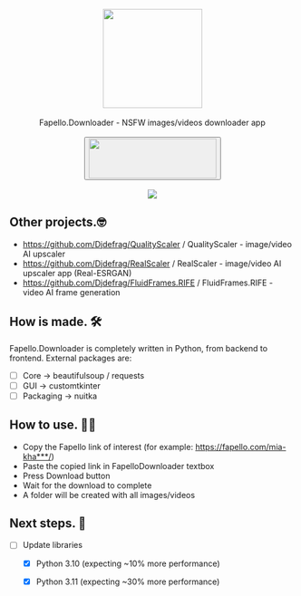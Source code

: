 <div align="center">
    <br>
    <img src="https://user-images.githubusercontent.com/32263112/205343453-e2f61261-3fb4-4d9b-8fe7-2be67fc0fcfb.png" width="175"> </a> 
    <br><br> Fapello.Downloader - NSFW images/videos downloader app <br><br>
    <a href="https://jangystudio.itch.io/fapellodownloader">
        <button>
            <img src="https://static.itch.io/images/badge-color.svg" width="225" height="70">
        </button>     
    </a>
</div>
<br>
<div align="center">
    <img src="https://github.com/Djdefrag/Fapello.Downloader/assets/32263112/bfab78d4-65e2-4833-b78a-da9195bec7c2"> </a> 
</div>

## Other projects.🤓

- https://github.com/Djdefrag/QualityScaler / QualityScaler - image/video AI upscaler
- https://github.com/Djdefrag/RealScaler / RealScaler -  image/video AI upscaler app (Real-ESRGAN)
- https://github.com/Djdefrag/FluidFrames.RIFE / FluidFrames.RIFE - video AI frame generation


## How is made. 🛠

Fapello.Downloader is completely written in Python, from backend to frontend. External packages are:
- [ ] Core -> beautifulsoup / requests
- [ ] GUI -> customtkinter
- [ ] Packaging -> nuitka

## How to use. 👨‍💻
* Copy the Fapello link of interest (for example: https://fapello.com/mia-kha***/)
* Paste the copied link in FapelloDownloader textbox
* Press Download button
* Wait for the download to complete
* A folder will be created with all images/videos

## Next steps. 🤫
- [ ] Update libraries 
    - [x] Python 3.10 (expecting ~10% more performance) 
    - [x] Python 3.11 (expecting ~30% more performance)

